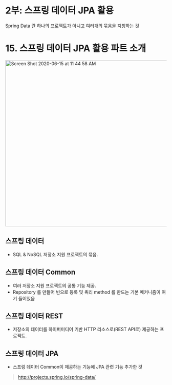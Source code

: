 # 2부: 스프링 데이터 JPA 활용

Spring Data 란 하나의 프로젝트가 아니고 여러개의 묶음을 지칭하는 것

# 15. 스프링 데이터 JPA 활용 파트 소개

<img width="518" alt="Screen Shot 2020-06-15 at 11 44 58 AM" src="https://user-images.githubusercontent.com/35681772/84613188-b2538b80-aefd-11ea-989e-569fa3fbe745.png">

## 스프링 데이터
 * SQL & NoSQL 저장소 지원 프로젝트의 묶음.
## 스프링 데이터 Common
 * 여러 저장소 지원 프로젝트의 공통 기능 제공.
 * Repository 를 만들어 빈으로 등록 및 쿼리 method 를 만드는 기본 메커니즘이 여기 들어있음
## 스프링 데이터 REST
 * 저장소의 데이터를 하이퍼미디어 기반 HTTP 리소스로(REST API로) 제공하는 프로젝트.
## 스프링 데이터 JPA
 * 스프링 데이터 Common이 제공하는 기능에 JPA 관련 기능 추가한 것

> http://projects.spring.io/spring-data/